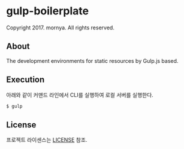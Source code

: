 # gulp-boilerplate
Copyright 2017. mornya. All rights reserved.

## About
The development environments for static resources by Gulp.js based.

## Execution
아래와 같이 커맨드 라인에서 CLI를 실행하여 로컬 서버를 실행한다.
```bash
$ gulp
```

## License
프로젝트 라이센스는 [LICENSE](https://mornya.github.io/documents/LICENSE-MIT) 참조.
